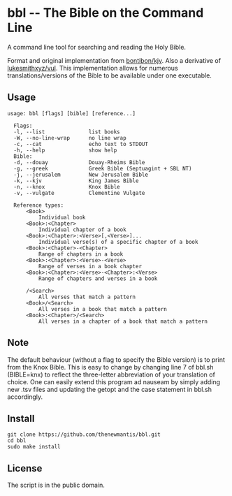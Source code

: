 # bbl -- The Bible on the Command Line

A command line tool for searching and reading the Holy Bible.

Format and original implementation from [bontibon/kjv](https://github.com/bontibon/kjv). Also a derivative of [lukesmithxyz/vul](https://github.com/LukeSmithxyz/vul).
This implementation allows for numerous translations/versions of the Bible to be available under one executable.

## Usage

```
usage: bbl [flags] [bible] [reference...]

  Flags:
  -l, --list              list books
  -W, --no-line-wrap      no line wrap
  -c, --cat               echo text to STDOUT
  -h, --help              show help
  Bible:
  -d, --douay             Douay-Rheims Bible
  -g, --greek             Greek Bible (Septuagint + SBL NT)
  -j, --jerusalem         New Jerusalem Bible
  -k, --kjv               King James Bible
  -n, --knox              Knox Bible
  -v, --vulgate           Clementine Vulgate

  Reference types:
      <Book>
          Individual book
      <Book>:<Chapter>
          Individual chapter of a book
      <Book>:<Chapter>:<Verse>[,<Verse>]...
          Individual verse(s) of a specific chapter of a book
      <Book>:<Chapter>-<Chapter>
          Range of chapters in a book
      <Book>:<Chapter>:<Verse>-<Verse>
          Range of verses in a book chapter
      <Book>:<Chapter>:<Verse>-<Chapter>:<Verse>
          Range of chapters and verses in a book

      /<Search>
          All verses that match a pattern
      <Book>/<Search>
          All verses in a book that match a pattern
      <Book>:<Chapter>/<Search>
          All verses in a chapter of a book that match a pattern
```

## Note

The default behaviour (without a flag to specify the Bible version) is to print from the Knox Bible.
This is easy to change by changing line 7 of bbl.sh (BIBLE=knx) to reflect the three-letter abbreviation of your translation of choice.
One can easily extend this program ad nauseam by simply adding new .tsv files and updating the getopt and the case statement in bbl.sh accordingly.

## Install

```
git clone https://github.com/thenewmantis/bbl.git
cd bbl
sudo make install
```

## License

The script is in the public domain.
